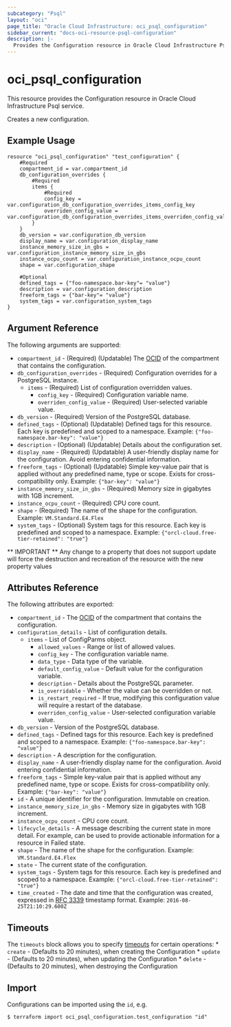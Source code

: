 ```yaml
---
subcategory: "Psql"
layout: "oci"
page_title: "Oracle Cloud Infrastructure: oci_psql_configuration"
sidebar_current: "docs-oci-resource-psql-configuration"
description: |-
  Provides the Configuration resource in Oracle Cloud Infrastructure Psql service
---
```


# oci_psql_configuration
This resource provides the Configuration resource in Oracle Cloud Infrastructure Psql service.

Creates a new configuration.


## Example Usage

```hcl
resource "oci_psql_configuration" "test_configuration" {
	#Required
	compartment_id = var.compartment_id
	db_configuration_overrides {
		#Required
		items {
			#Required
			config_key = var.configuration_db_configuration_overrides_items_config_key
			overriden_config_value = var.configuration_db_configuration_overrides_items_overriden_config_value
		}
	}
	db_version = var.configuration_db_version
	display_name = var.configuration_display_name
	instance_memory_size_in_gbs = var.configuration_instance_memory_size_in_gbs
	instance_ocpu_count = var.configuration_instance_ocpu_count
	shape = var.configuration_shape

	#Optional
	defined_tags = {"foo-namespace.bar-key"= "value"}
	description = var.configuration_description
	freeform_tags = {"bar-key"= "value"}
	system_tags = var.configuration_system_tags
}
```

## Argument Reference

The following arguments are supported:

* `compartment_id` - (Required) (Updatable) The [OCID](https://docs.cloud.oracle.com/iaas/Content/General/Concepts/identifiers.htm) of the compartment that contains the configuration.
* `db_configuration_overrides` - (Required) Configuration overrides for a PostgreSQL instance.
	* `items` - (Required) List of configuration overridden values.
		* `config_key` - (Required) Configuration variable name.
		* `overriden_config_value` - (Required) User-selected variable value.
* `db_version` - (Required) Version of the PostgreSQL database.
* `defined_tags` - (Optional) (Updatable) Defined tags for this resource. Each key is predefined and scoped to a namespace. Example: `{"foo-namespace.bar-key": "value"}` 
* `description` - (Optional) (Updatable) Details about the configuration set.
* `display_name` - (Required) (Updatable) A user-friendly display name for the configuration. Avoid entering confidential information.
* `freeform_tags` - (Optional) (Updatable) Simple key-value pair that is applied without any predefined name, type or scope. Exists for cross-compatibility only. Example: `{"bar-key": "value"}` 
* `instance_memory_size_in_gbs` - (Required) Memory size in gigabytes with 1GB increment. 
* `instance_ocpu_count` - (Required) CPU core count. 
* `shape` - (Required) The name of the shape for the configuration. Example: `VM.Standard.E4.Flex` 
* `system_tags` - (Optional) System tags for this resource. Each key is predefined and scoped to a namespace. Example: `{"orcl-cloud.free-tier-retained": "true"}` 


** IMPORTANT **
Any change to a property that does not support update will force the destruction and recreation of the resource with the new property values

## Attributes Reference

The following attributes are exported:

* `compartment_id` - The [OCID](https://docs.cloud.oracle.com/iaas/Content/General/Concepts/identifiers.htm) of the compartment that contains the configuration.
* `configuration_details` - List of configuration details.
	* `items` - List of ConfigParms object.
		* `allowed_values` - Range or list of allowed values.
		* `config_key` - The configuration variable name.
		* `data_type` - Data type of the variable.
		* `default_config_value` - Default value for the configuration variable.
		* `description` - Details about the PostgreSQL parameter.
		* `is_overridable` - Whether the value can be overridden or not.
		* `is_restart_required` - If true, modifying this configuration value will require a restart of the database.
		* `overriden_config_value` - User-selected configuration variable value.
* `db_version` - Version of the PostgreSQL database.
* `defined_tags` - Defined tags for this resource. Each key is predefined and scoped to a namespace. Example: `{"foo-namespace.bar-key": "value"}` 
* `description` - A description for the configuration.
* `display_name` - A user-friendly display name for the configuration. Avoid entering confidential information.
* `freeform_tags` - Simple key-value pair that is applied without any predefined name, type or scope. Exists for cross-compatibility only. Example: `{"bar-key": "value"}` 
* `id` - A unique identifier for the configuration. Immutable on creation.
* `instance_memory_size_in_gbs` - Memory size in gigabytes with 1GB increment. 
* `instance_ocpu_count` - CPU core count. 
* `lifecycle_details` - A message describing the current state in more detail. For example, can be used to provide actionable information for a resource in Failed state.
* `shape` - The name of the shape for the configuration. Example: `VM.Standard.E4.Flex` 
* `state` - The current state of the configuration.
* `system_tags` - System tags for this resource. Each key is predefined and scoped to a namespace. Example: `{"orcl-cloud.free-tier-retained": "true"}` 
* `time_created` - The date and time that the configuration was created, expressed in [RFC 3339](https://tools.ietf.org/rfc/rfc3339) timestamp format.  Example: `2016-08-25T21:10:29.600Z` 

## Timeouts

The `timeouts` block allows you to specify [timeouts](https://registry.terraform.io/providers/oracle/oci/latest/docs/guides/changing_timeouts) for certain operations:
	* `create` - (Defaults to 20 minutes), when creating the Configuration
	* `update` - (Defaults to 20 minutes), when updating the Configuration
	* `delete` - (Defaults to 20 minutes), when destroying the Configuration


## Import

Configurations can be imported using the `id`, e.g.

```
$ terraform import oci_psql_configuration.test_configuration "id"
```

